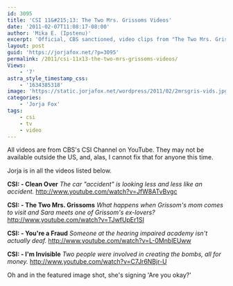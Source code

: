 ```yaml
---
id: 3095
title: 'CSI 11&#215;13: The Two Mrs. Grissoms Videos'
date: '2011-02-07T11:08:17-08:00'
author: 'Mika E. (Ipstenu)'
excerpt: 'Official, CBS sanctioned, video clips from "The Two Mrs. Grissoms."  Alas, they did not include Grissom.'
layout: post
guid: 'https://jorjafox.net/?p=3095'
permalink: /2011/csi-11x13-the-two-mrs-grissoms-videos/
Views:
    - '7'
astra_style_timestamp_css:
    - '1634385318'
image: 'https://static.jorjafox.net/wordpress/2011/02/2mrsgris-vids.jpg'
categories:
    - 'Jorja Fox'
tags:
    - csi
    - tv
    - video
---
```


All videos are from CBS's CSI Channel on YouTube. They may not be available outside the US, and, alas, I cannot fix that for anyone this time.

Jorja is in all the videos listed below.

**CSI: - Clean Over**
<em>The car "accident" is looking less and less like an accident.</em>
http://www.youtube.com/watch?v=JfW8ATvBvgc

**CSI: - The Two Mrs. Grissoms**
<em>What happens when Grissom's mom comes to visit and Sara meets one of Grissom's ex-lovers?</em>
http://www.youtube.com/watch?v=TJwfUpEr1SI

**CSI: - You're a Fraud**
<em>Someone at the hearing impaired academy isn't actually deaf.</em>
http://www.youtube.com/watch?v=L-0MnbIEUww

**CSI: - I'm Invisible**
<em>Two people were involved in creating the bombs, all for money.</em>
http://www.youtube.com/watch?v=C7Jr6NBjr-U

Oh and in the featured image shot, she's signing 'Are you okay?'
